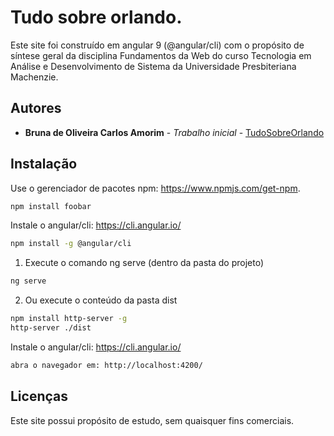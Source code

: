 # Tudo sobre orlando. 

Este site foi construído em angular 9 (@angular/cli) com o propósito de síntese geral da disciplina Fundamentos da Web do curso Tecnologia em Análise e Desenvolvimento de Sistema da Universidade Presbiteriana Machenzie.

## Autores

* **Bruna de Oliveira Carlos Amorim** - *Trabalho inicial* - [TudoSobreOrlando](https://github.com/PurpleBooth)


## Instalação

Use o gerenciador de pacotes npm:  https://www.npmjs.com/get-npm.

```bash
npm install foobar
```

Instale o angular/cli: https://cli.angular.io/

```bash
npm install -g @angular/cli
```

1) Execute o comando ng serve (dentro da pasta do projeto)

```bash
ng serve
```

2) Ou execute o conteúdo da pasta dist

```bash
npm install http-server -g
http-server ./dist
```

Instale o angular/cli: https://cli.angular.io/

```bash
abra o navegador em: http://localhost:4200/
```

## Licenças

Este site possui propósito de estudo, sem quaisquer fins comerciais.